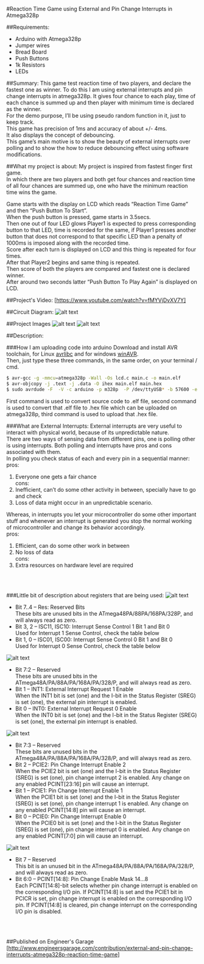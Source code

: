 #Reaction Time Game using External and Pin Change Interrupts in Atmega328p 

##Requirements:
* Arduino with Atmega328p
* Jumper wires
* Bread Board
* Push Buttons
* 1k Resistors
* LEDs


##Summary:
This game test reaction time of two players, and declare the fastest one as winner. To do this I am using external interrupts and pin change interrupts in atmega328p. It gives four chance to each play, time of each chance is summed up and then player with minimum time is declared as the winner.<br>
For the demo purpose, I’ll be using pseudo random function in it, just to keep track.<br>
This game has precision of 1ms and accuracy of about +/- 4ms.<br>
It also displays the concept of debouncing.<br>
This game’s main motive is to show the beauty of external interrupts over polling and to show the how to reduce debouncing effect using software modifications.<br>


##What my project is about:
My project is inspired from fastest finger first game.<br>
In which there are two players and both get four chances and reaction time of all four chances are summed up, one who have the minimum reaction time wins the game.<br>

Game starts with the display on LCD which reads “Reaction Time Game” and then “Push Button To Start”.<br>
When the push button is pressed, game starts in 3.5secs.<br>
Then one out of four LED glows Player1 is expected to press  corresponding button to that LED, time is recorded for the same, if Player1 presses another button that does not correspond to that specific LED than a penalty of 1000ms is imposed along with the recorded time.<br>
Score after each turn is displayed on LCD and this thing is repeated for four times.<br>
After that Player2 begins and same thing is repeated.<br>
Then score of both the players are compared and fastest one is declared winner.<br>
After around two seconds latter “Push Button To Play Again” is displayed on LCD.<br>


##Project's Video:
[https://www.youtube.com/watch?v=fMYVjDvXV7Y]


##Circuit Diagram:
![alt text][circuit diagram]


##Project Images
![alt text][Image_1]
![alt text][Image_2]





##Description:


###How I am uploading code into arduino
Download and install AVR toolchain, for Linux [avr­libc] and for windows [winAVR].<br>
Then, just type these three commands, in the same order, on your terminal / cmd.

```sh
$ avr-gcc -g -mmcu=atmega328p -Wall -Os lcd.c main.c -o main.elf
$ avr-objcopy -j .text -j .data -O ihex main.elf main.hex
$ sudo avrdude -F  -V -c arduino -p m328p  -P /dev/ttyUSB* -b 57600 -e -U flash:w:main.hex
```

First command is used to convert source code to .elf file, second command is used to convert that .elf file to .hex file which can be uploaded on atmega328p, third command is used to upload that .hex file.

###What are External Interrupts:
External interrupts are very useful to interact with physical world, because of its unpredictable nature.<br>
There are two ways of sensing data from different pins, one is polling other is using interrupts. Both polling and interrupts have pros and cons associated with them.<br>
In polling you check status of each and every pin in a sequential manner:<br>
pros:<br>
1) Everyone one gets a fair chance<br>
cons:<br>
1) Inefficient, can’t do some other activity in between, specially have to go and check<br>
2) Loss of data might occur in an unpredictable scenario.<br>

Whereas, in interrupts you let your microcontroller do some other important stuff and whenever an interrupt is generated you stop the normal working of microcontroller and change its behavior accordingly.<br>
pros:<br>
1) Efficient, can do some other work in between<br>
2) No loss of data<br>
cons:<br>
1) Extra resources on hardware level are required<br>
<br>
<br>


###Little bit of description about registers that are being used:
![alt text][reg1]
* Bit 7..4 – Res: Reserved Bits<br>
These bits are unused bits in the ATmega48PA/88PA/168PA/328P, and will always read as zero.<br>
* Bit 3, 2 – ISC11, ISC10: Interrupt Sense Control 1 Bit 1 and Bit 0<br>
Used for Interrupt 1 Sense Control, check the table below<br>
* Bit 1, 0 – ISC01, ISC00: Interrupt Sense Control 0 Bit 1 and Bit 0<br>
Used for Interrupt 0 Sense Control, check the table below<br>

![alt text][reg2]
* Bit 7:2 – Reserved<br>
These bits are unused bits in the ATmega48A/PA/88A/PA/168A/PA/328/P, and will always read as zero.<br>
* Bit 1 – INT1: External Interrupt Request 1 Enable<br>
When the INT1 bit is set (one) and the I-bit in the Status Register (SREG) is set (one), the external pin interrupt is enabled.<br>
* Bit 0 – INT0: External Interrupt Request 0 Enable<br>
When the INT0 bit is set (one) and the I-bit in the Status Register (SREG) is set (one), the external pin interrupt is enabled.<br>

![alt text][reg3]
* Bit 7:3 – Reserved<br>
These bits are unused bits in the ATmega48A/PA/88A/PA/168A/PA/328/P, and will always read as zero.<br>
* Bit 2 – PCIE2: Pin Change Interrupt Enable 2<br>
When the PCIE2 bit is set (one) and the I-bit in the Status Register (SREG) is set (one), pin change interrupt 2 is enabled. Any change on any enabled PCINT[23:16] pin will cause an interrupt.<br>
* Bit 1 – PCIE1: Pin Change Interrupt Enable 1<br>
When the PCIE1 bit is set (one) and the I-bit in the Status Register (SREG) is set (one), pin change interrupt 1 is enabled. Any change on any enabled PCINT[14:8] pin will cause an interrupt.<br>
* Bit 0 – PCIE0: Pin Change Interrupt Enable 0<br>
When the PCIE0 bit is set (one) and the I-bit in the Status Register (SREG) is set (one), pin change interrupt 0 is enabled. Any change on any enabled PCINT[7:0] pin will cause an interrupt.<br>

![alt text][reg4]
* Bit 7 – Reserved<br>
This bit is an unused bit in the ATmega48A/PA/88A/PA/168A/PA/328/P, and will always read as zero.<br>
* Bit 6:0 – PCINT[14:8]: Pin Change Enable Mask 14...8<br>
Each PCINT[14:8]-bit selects whether pin change interrupt is enabled on the corresponding I/O pin. If PCINT[14:8] is set and the PCIE1 bit in PCICR is set, pin change interrupt is enabled on the corresponding I/O pin. If PCINT[14:8] is cleared, pin change interrupt on the corresponding I/O pin is disabled.<br>
<br>
<br>


##Published on Engineer's Garage
[http://www.engineersgarage.com/contribution/external-and-pin-change-interrupts-atmega328p-reaction-time-game]





[https://www.youtube.com/watch?v=fMYVjDvXV7Y]: https://www.youtube.com/watch?v=fMYVjDvXV7Y

[circuit diagram]: https://github.com/varun13169/Engineers_Garage/blob/master/External%20and%20Pin%20Change%20Interrupts%20in%20Atmega328p:%20Reaction%20Time%20Game/circuit%20diagram.jpg "circuit diagram"
[Image_1]: https://github.com/varun13169/Engineers_Garage/blob/master/External%20and%20Pin%20Change%20Interrupts%20in%20Atmega328p:%20Reaction%20Time%20Game/Project_image001.jpg "Image_1"
[Image_2]: https://github.com/varun13169/Engineers_Garage/blob/master/External%20and%20Pin%20Change%20Interrupts%20in%20Atmega328p:%20Reaction%20Time%20Game/Project_image002.jpg "Image_2"

[reg1]: https://github.com/varun13169/Engineers_Garage/blob/master/External%20and%20Pin%20Change%20Interrupts%20in%20Atmega328p:%20Reaction%20Time%20Game/Reg1.png
[reg2]: https://github.com/varun13169/Engineers_Garage/blob/master/External%20and%20Pin%20Change%20Interrupts%20in%20Atmega328p:%20Reaction%20Time%20Game/Reg2.png
[reg3]: https://github.com/varun13169/Engineers_Garage/blob/master/External%20and%20Pin%20Change%20Interrupts%20in%20Atmega328p:%20Reaction%20Time%20Game/Reg3.png
[reg4]: https://github.com/varun13169/Engineers_Garage/blob/master/External%20and%20Pin%20Change%20Interrupts%20in%20Atmega328p:%20Reaction%20Time%20Game/Reg4.png

[avr­libc]: http://www.nongnu.org/avr-libc/
[winAVR]: https://sourceforge.net/projects/winavr/

[http://www.engineersgarage.com/contribution/external-and-pin-change-interrupts-atmega328p-reaction-time-game]: http://www.engineersgarage.com/contribution/external-and-pin-change-interrupts-atmega328p-reaction-time-game 













